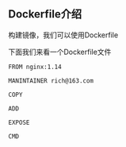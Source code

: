 ## Dockerfile介绍

构建镜像，我们可以使用Dockerfile

下面我们来看一个Dockerfile文件

```
FROM nginx:1.14

MANINTAINER rich@163.com

COPY

ADD

EXPOSE

CMD

```
